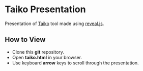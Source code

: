 # Taiko Presentation
Presentation of [Taiko](https://taiko.dev/) tool made using [reveal.js](https://revealjs.com).

## How to View
* Clone this **git** repository.
* Open **taiko.html** in your browser.
* Use keyboard **arrow** keys to scroll through the presentation.

